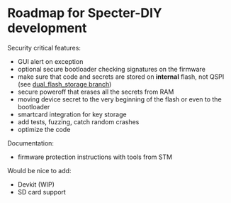 # Roadmap for Specter-DIY development

Security critical features:

- GUI alert on exception
- optional secure bootloader checking signatures on the firmware
- make sure that code and secrets are stored on **internal** flash, not QSPI (see [dual_flash_storage branch](https://github.com/diybitcoinhardware/micropython/tree/dual_flash_storage))
- secure poweroff that erases all the secrets from RAM
- moving device secret to the very beginning of the flash or even to the bootloader
- smartcard integration for key storage
- add tests, fuzzing, catch random crashes
- optimize the code

Documentation:

- firmware protection instructions with tools from STM

Would be nice to add:

- Devkit (WIP)
- SD card support
